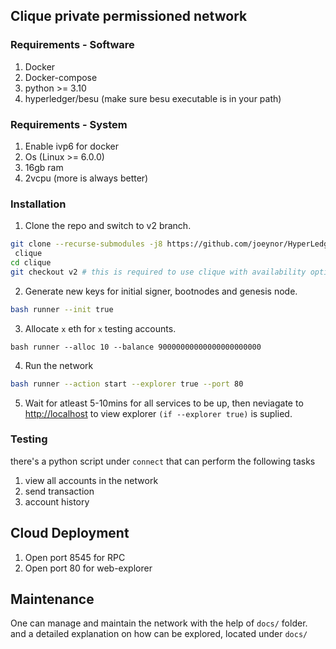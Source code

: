
## Clique private permissioned network

### Requirements - Software
1. Docker
2. Docker-compose
3. python >= 3.10
4. hyperledger/besu (make sure besu executable is in your path)

### Requirements - System
1. Enable ivp6 for docker
2. Os (Linux >= 6.0.0)
3. 16gb ram
4. 2vcpu (more is always better)

### Installation

1. Clone the repo and switch to v2 branch.

```bash
git clone --recurse-submodules -j8 https://github.com/joeynor/HyperLedgerBesuClique
 clique
cd clique
git checkout v2 # this is required to use clique with availability option
```

2. Generate new keys for initial signer, bootnodes and genesis node.

```bash
bash runner --init true
```

3. Allocate  `x` eth for `x` testing accounts.
```
bash runner --alloc 10 --balance 90000000000000000000000
```
4. Run the network

```bash
bash runner --action start --explorer true --port 80
```

5. Wait for atleast 5-10mins for all services to be up, then neviagate to <http://localhost> to view explorer `(if --explorer true)` is suplied. 


### Testing
there's a python script under `connect` that can perform the following tasks

1. view all accounts in the network
2. send transaction
3. account history



## Cloud Deployment

1. Open port 8545 for RPC
2. Open port 80 for web-explorer


## Maintenance

One can manage and maintain the network with the help of `docs/` folder. and a detailed explanation on how can be explored, located under `docs/`
